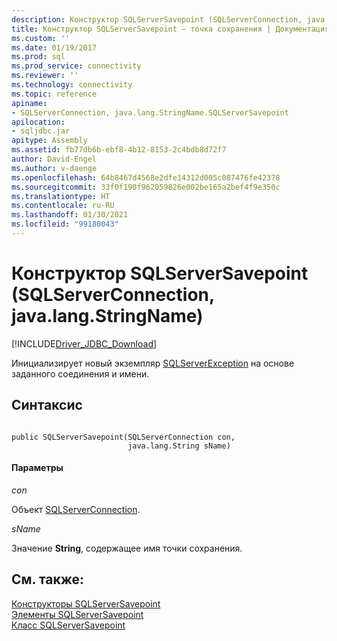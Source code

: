 ```yaml
---
description: Конструктор SQLServerSavepoint (SQLServerConnection, java.lang.StringName)
title: Конструктор SQLServerSavepoint — точка сохранения | Документация Майкрософт
ms.custom: ''
ms.date: 01/19/2017
ms.prod: sql
ms.prod_service: connectivity
ms.reviewer: ''
ms.technology: connectivity
ms.topic: reference
apiname:
- SQLServerConnection, java.lang.StringName.SQLServerSavepoint
apilocation:
- sqljdbc.jar
apitype: Assembly
ms.assetid: fb77db6b-ebf8-4b12-8153-2c4bdb8d72f7
author: David-Engel
ms.author: v-daenge
ms.openlocfilehash: 64b8467d4568e2dfe14312d005c087476fe42378
ms.sourcegitcommit: 33f0f190f962059826e002be165a2bef4f9e350c
ms.translationtype: HT
ms.contentlocale: ru-RU
ms.lasthandoff: 01/30/2021
ms.locfileid: "99180043"
---
```

# <a name="sqlserversavepoint-constructor-sqlserverconnection-javalangstringname"></a>Конструктор SQLServerSavepoint (SQLServerConnection, java.lang.StringName)
[!INCLUDE[Driver_JDBC_Download](../../../includes/driver_jdbc_download.md)]

  Инициализирует новый экземпляр [SQLServerException](../../../connect/jdbc/reference/sqlserverexception-class.md) на основе заданного соединения и имени.  
  
## <a name="syntax"></a>Синтаксис  
  
```  
  
public SQLServerSavepoint(SQLServerConnection con,  
                          java.lang.String sName)  
```  
  
#### <a name="parameters"></a>Параметры  
 *con*  
  
 Объект [SQLServerConnection](../../../connect/jdbc/reference/sqlserverconnection-class.md).  
  
 *sName*  
  
 Значение **String**, содержащее имя точки сохранения.  
  
## <a name="see-also"></a>См. также:  
 [Конструкторы SQLServerSavepoint](../../../connect/jdbc/reference/sqlserversavepoint-constructors.md)   
 [Элементы SQLServerSavepoint](../../../connect/jdbc/reference/sqlserversavepoint-members.md)   
 [Класс SQLServerSavepoint](../../../connect/jdbc/reference/sqlserversavepoint-class.md)  
  
  
